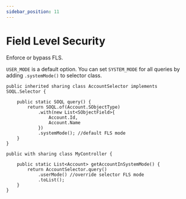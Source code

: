 ```yaml
---
sidebar_position: 11
---
```


# Field Level Security

Enforce or bypass FLS.

`USER_MODE` is a default option. You can set `SYSTEM_MODE` for all queries by adding `.systemMode()` to selector class.

```apex
public inherited sharing class AccountSelector implements SOQL.Selector {

    public static SOQL query() {
        return SOQL.of(Account.SObjectType)
            .with(new List<SObjectField>{
                Account.Id,
                Account.Name
            })
            .systemMode(); //default FLS mode
    }
}

public with sharing class MyController {

    public static List<Account> getAccountInSystemMode() {
        return AccountSelector.query()
            .userMode() //override selector FLS mode
            .toList();
    }
}
```
